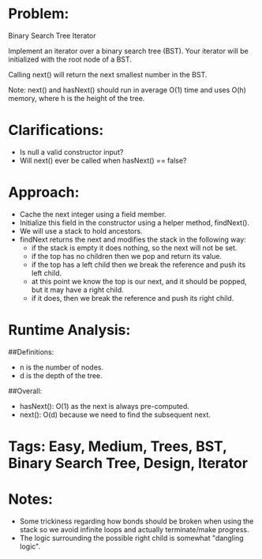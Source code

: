 # Problem:
  Binary Search Tree Iterator
  
  Implement an iterator over a binary search tree (BST). Your iterator will be initialized with the root node of a BST.

  Calling next() will return the next smallest number in the BST.

  Note: next() and hasNext() should run in average O(1) time and uses O(h) memory, where h is the height of the tree.

# Clarifications:
  - Is null a valid constructor input?
  - Will next() ever be called when hasNext() == false?

# Approach:
  - Cache the next integer using a field member.
  - Initialize this field in the constructor using a helper method, findNext().
  - We will use a stack to hold ancestors.
  - findNext returns the next and modifies the stack in the following way:
    - if the stack is empty it does nothing, so the next will not be set.
    - if the top has no children then we pop and return its value.
    - if the top has a left child then we break the reference and push its left child.
    - at this point we know the top is our next, and it should be popped, but it may have a right child.
    - if it does, then we break the reference and push its right child.
  
# Runtime Analysis:
##Definitions:
  - n is the number of nodes.
  - d is the depth of the tree.

##Overall:
  - hasNext(): O(1) as the next is always pre-computed.
  - next(): O(d) because we need to find the subsequent next.

# Tags: Easy, Medium, Trees, BST, Binary Search Tree, Design, Iterator

# Notes:
  - Some trickiness regarding how bonds should be broken when using the stack so we avoid infinite loops and actually terminate/make progress.
  - The logic surrounding the possible right child is somewhat "dangling logic".